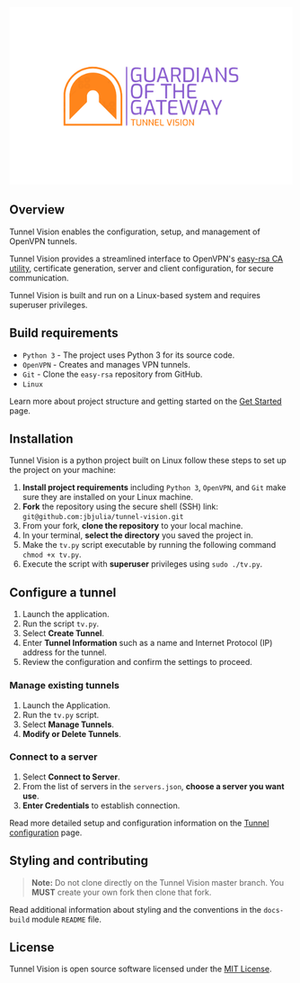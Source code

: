 <p align="center">
    <img alt="Tunnel vision logo" src="./resources/ui/logos/tunnel-vision-logo.png"/>
</p>

## Overview

Tunnel Vision enables the configuration, setup, and management of OpenVPN
tunnels.

Tunnel Vision provides a streamlined interface to OpenVPN's [easy-rsa CA
utility](https://github.com/OpenVPN/easy-rsa), certificate generation, server
and client configuration, for secure communication.

Tunnel Vision is built and run on a Linux-based system and requires superuser
privileges.

## Build requirements

* `Python 3` - The project uses Python 3 for its source code.
* `OpenVPN` -  Creates and manages VPN tunnels.
* `Git` - Clone the `easy-rsa` repository from GitHub.
* `Linux`

Learn more about project structure and getting started on the [Get
Started](./docs/get-started.md) page.

## Installation

Tunnel Vision is a python project built on Linux follow these steps to set up
the project on your machine:

1. **Install project requirements** including `Python 3`, `OpenVPN`, and `Git`
   make sure they are installed on your Linux machine.
2. **Fork** the repository using the secure shell (SSH) link:
   `git@github.com:jbjulia/tunnel-vision.git`
3. From your fork, **clone the repository** to your local machine.
4. In your terminal, **select the directory** you saved the project in.
5. Make the `tv.py` script executable by running the following command `chmod
   +x tv.py`.
6. Execute the script with **superuser** privileges using `sudo ./tv.py`.

## Configure a tunnel

1. Launch the application.
2. Run the script `tv.py`.
3. Select **Create Tunnel**.
4. Enter **Tunnel Information** such as a name and Internet Protocol (IP)
   address for the tunnel.
5. Review the configuration and confirm the settings to proceed.

### Manage existing tunnels

1. Launch the Application.
2. Run the `tv.py` script.
3. Select **Manage Tunnels**.
4. **Modify or Delete Tunnels**.

### Connect to a server

1. Select **Connect to Server**.
2. From the list of servers in the `servers.json`, **choose a server you want
   use**.
3. **Enter Credentials** to establish connection.

Read more detailed setup and configuration information on the [Tunnel
configuration](./docs/tunnel-config.md) page.

## Styling and contributing

> **Note:** Do not clone directly on the Tunnel Vision master branch. You
> **MUST** create your own fork then clone that fork.

Read additional information about styling and the conventions in the `docs-build`
module `README` file.

## License

Tunnel Vision is open source software licensed under the [MIT License](LICENSE).
